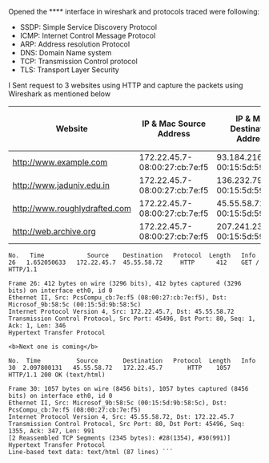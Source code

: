 Opened the **** interface in wireshark and protocols traced were following:
- SSDP: Simple Service Discovery Protocol
- ICMP: Internet Control Message Protocol
- ARP: Address resolution Protocol
- DNS: Domain Name system
- TCP: Transmission Control protocol
- TLS: Transport Layer Security

I Sent request to 3 websites using HTTP and capture the packets using Wireshark as mentioned below

Website | IP & Mac Source Address | IP & Mac Destination Address | Http response code| Round Trip Time for http 200|Http response code after reloading | Round trip time after reloading|Transport layer protocol(tcp/udp)|Source(client) port|Desination(server) port 
--------|--------------|----------------|-------------------|----------|-----|------|------|-----|---------
http://www.example.com|172.22.45.7-08:00:27:cb:7e:f5|93.184.216.34- 00:15:5d:59:c7:03 |200 ok|0.543665463 sec|304 not modified|0.227996837 |TCP|41010|80
http://www.jaduniv.edu.in|172.22.45.7-08:00:27:cb:7e:f5|136.232.79.162-00:15:5d:59:c7:03|200 ok|2.693430646|404|0.053492501|TCP|35640|80
http://www.roughlydrafted.com|172.22.45.7-08:00:27:cb:7e:f5|45.55.58.72-00:15:5d:59:c7:03|200 ok|0.449966139|200 ok|0.402523232|TCP|58818|80
http://web.archive.org|172.22.45.7-08:00:27:cb:7e:f5|207.241.237.3-00:15:5d:59:c7:03|200 ok|0.998223257|Continuation|0.454898362|TCP|42416|80


``` 
No.   Time            Source    Destination   Protocol  Length   Info
26   1.652050633   172.22.45.7  45.55.58.72     HTTP      412    GET / HTTP/1.1

Frame 26: 412 bytes on wire (3296 bits), 412 bytes captured (3296 bits) on interface eth0, id 0
Ethernet II, Src: PcsCompu_cb:7e:f5 (08:00:27:cb:7e:f5), Dst: Microsof_9b:58:5c (00:15:5d:9b:58:5c)
Internet Protocol Version 4, Src: 172.22.45.7, Dst: 45.55.58.72
Transmission Control Protocol, Src Port: 45496, Dst Port: 80, Seq: 1, Ack: 1, Len: 346
Hypertext Transfer Protocol

<b>Next one is coming</b>

No.  Time          Source       Destination   Protocol  Length   Info
30  2.097800131   45.55.58.72   172.22.45.7       HTTP    1057   HTTP/1.1 200 OK (text/html)

Frame 30: 1057 bytes on wire (8456 bits), 1057 bytes captured (8456 bits) on interface eth0, id 0
Ethernet II, Src: Microsof_9b:58:5c (00:15:5d:9b:58:5c), Dst: PcsCompu_cb:7e:f5 (08:00:27:cb:7e:f5)
Internet Protocol Version 4, Src: 45.55.58.72, Dst: 172.22.45.7
Transmission Control Protocol, Src Port: 80, Dst Port: 45496, Seq: 1355, Ack: 347, Len: 991
[2 Reassembled TCP Segments (2345 bytes): #28(1354), #30(991)]
Hypertext Transfer Protocol
Line-based text data: text/html (87 lines) ```
